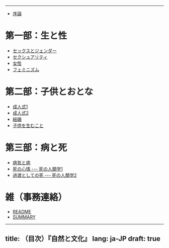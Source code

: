 <!-- -*- coding: utf-8 -*- -->

-----

- [序論](00-intro.html)

# 第一部：生と性

<!-- - [第一部のイントロ](intro-01.html) -->

- [セックスとジェンダー](gender.html)
- [セクシュアリティ](sexual.html)
- [女性](woman.html)
- [フェミニズム](feminism.html)

# 第二部：子供とおとな

<!-- - [第二部のイントロ](intro-01.html) -->

- [成人式1](novice1.html)
- [成人式2](novice2.html)
- [結婚](marriage.html)
- [子供を生むこと](repro.html)

# 第三部：病と死

<!-- - [第三部のイントロ](intro-01.html) -->

- [病気と病](disease.html)
- [死の心情 --- 死の人類学1](death1.html)
- [過渡としての死 --- 死の人類学2](death2.html)

# 雑（事務連絡）

- [README](README.html)
- [SUMMARY](SUMMARY.html)

---
title: （目次）『自然と文化』
lang: ja-JP
draft: true
---
